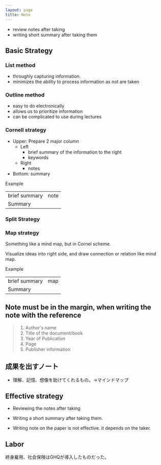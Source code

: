 ```yaml
---
layout: page
title: Note
---
```


* review notes after taking
* writing short summary after taking them

## Basic Strategy

### List method

* throughly capturing information.
* minimizes the ability to process information as not are taken

### Outline method

* easy to do electronically
* allows us to prioritize information
* can be complicated to use during lectures

### Cornell strategy

* Upper: Prepare 2 major column
    * Left
        * brief summary of the information to the right
        * keywords
    * Right
        * notes
* Bottom: summary

<feature>
  <figcaption>Example</figcaption>
  <table>
    <tbody>
      <tr>
        <td>brief summary</td>
        <td>note</td>
      </tr>
      <tr>
        <td colspan="2">
          Summary
        </td>
      </tr>
    </tbody>
  </table>
</feature>

### Split Strategy

### Map strategy

Something like a mind map, but in Cornel scheme.

Visualize ideas into right side, and draw connection or relation like mind map.

<feature>
  <figcaption>Example</figcaption>
  <table>
    <tbody>
      <tr>
        <td>brief summary</td>
        <td>map</td>
      </tr>
      <tr>
        <td colspan="2">
          Summary
        </td>
      </tr>
    </tbody>
  </table>
</feature>



## Note must be in the margin, when writing the note with the reference


> 1. Author's name
> 2. Title of the document/book
> 3. Year of Publication
> 4. Page
> 5. Publisher information

## 成果を出すノート

* 理解、記憶、想像を助けてくれるもの。->マインドマップ

## Effective strategy

* Reviewing the notes after taking
* Writing a short summary after taking them.

* Writing note on the paper is not effective. it depends on the taker.

## Labor

終身雇用、社会保険はGHQが導入したものだった。

